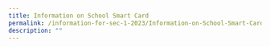 ```yaml
---
title: Information on School Smart Card
permalink: /information-for-sec-1-2023/Information-on-School-Smart-Card/
description: ""
---
```

